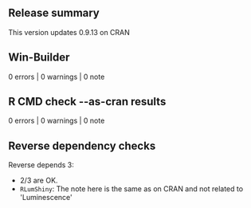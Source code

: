 ## Release summary

This version updates 0.9.13 on CRAN

## Win-Builder

0 errors | 0 warnings | 0 note

## R CMD check --as-cran results

0 errors | 0 warnings | 0 note

## Reverse dependency checks

Reverse depends 3: 

* 2/3 are OK. 
* `RLumShiny`: The note here is the same as on CRAN and not related to 'Luminescence'
